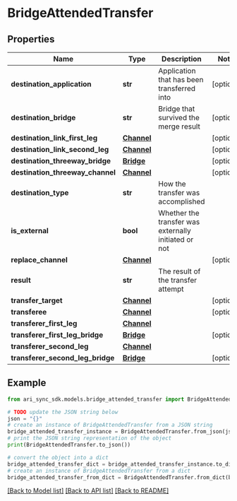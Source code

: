 # BridgeAttendedTransfer


## Properties

Name | Type | Description | Notes
------------ | ------------- | ------------- | -------------
**destination_application** | **str** | Application that has been transferred into | [optional] 
**destination_bridge** | **str** | Bridge that survived the merge result | [optional] 
**destination_link_first_leg** | [**Channel**](Channel.md) |  | [optional] 
**destination_link_second_leg** | [**Channel**](Channel.md) |  | [optional] 
**destination_threeway_bridge** | [**Bridge**](Bridge.md) |  | [optional] 
**destination_threeway_channel** | [**Channel**](Channel.md) |  | [optional] 
**destination_type** | **str** | How the transfer was accomplished | 
**is_external** | **bool** | Whether the transfer was externally initiated or not | 
**replace_channel** | [**Channel**](Channel.md) |  | [optional] 
**result** | **str** | The result of the transfer attempt | 
**transfer_target** | [**Channel**](Channel.md) |  | [optional] 
**transferee** | [**Channel**](Channel.md) |  | [optional] 
**transferer_first_leg** | [**Channel**](Channel.md) |  | 
**transferer_first_leg_bridge** | [**Bridge**](Bridge.md) |  | [optional] 
**transferer_second_leg** | [**Channel**](Channel.md) |  | 
**transferer_second_leg_bridge** | [**Bridge**](Bridge.md) |  | [optional] 

## Example

```python
from ari_sync_sdk.models.bridge_attended_transfer import BridgeAttendedTransfer

# TODO update the JSON string below
json = "{}"
# create an instance of BridgeAttendedTransfer from a JSON string
bridge_attended_transfer_instance = BridgeAttendedTransfer.from_json(json)
# print the JSON string representation of the object
print(BridgeAttendedTransfer.to_json())

# convert the object into a dict
bridge_attended_transfer_dict = bridge_attended_transfer_instance.to_dict()
# create an instance of BridgeAttendedTransfer from a dict
bridge_attended_transfer_from_dict = BridgeAttendedTransfer.from_dict(bridge_attended_transfer_dict)
```
[[Back to Model list]](../README.md#documentation-for-models) [[Back to API list]](../README.md#documentation-for-api-endpoints) [[Back to README]](../README.md)


